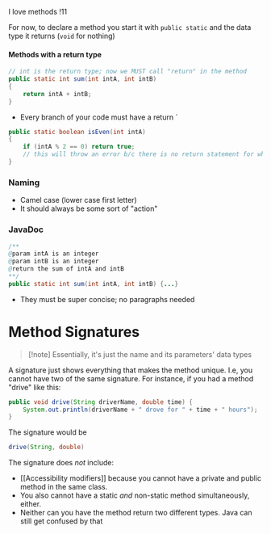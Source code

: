 I love methods !11 

For now, to declare a method you start it with `public static` and the data type it returns (`void` for nothing)
#### Methods with a return type
```java
// int is the return type; now we MUST call "return" in the method
public static int sum(int intA, int intB) 
{
	return intA + intB;
}
```
* Every branch of your code must have a return
`
```java
public static boolean isEven(int intA)
{
	if (intA % 2 == 0) return true;
	// this will throw an error b/c there is no return statement for when the if statement is "false"
}
```

### Naming
- Camel case (lower case first letter)
- It should always be some sort of "action"

### JavaDoc
```java
/**
@param intA is an integer
@param intB is an integer
@return the sum of intA and intB
**/
public static int sum(int intA, int intB) {...}
```
* They must be super concise; no paragraphs needed

# Method Signatures
>[!note] Essentially, it's just the name and its parameters' data types

A signature just shows everything that makes the method unique. I.e, you cannot have two of the same signature. For instance, if you had a method "drive" like this:
```java
public void drive(String driverName, double time) {
	System.out.println(driverName + " drove for " + time + " hours");
}
```
The signature would be 
```java 
drive(String, double)
```
The signature does *not* include:
- [[Accessibility modifiers]] because you cannot have a private and public method in the same class. 
- You also cannot have a static *and* non-static method simultaneously, either.
- Neither can you have the method return two different types. Java can still get confused by that

